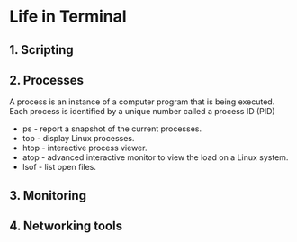 # Life in Terminal

## 1. Scripting


## 2. Processes
A process is an instance of a computer program that is being executed. Each process is identified by a unique number called a process ID (PID)
- ps - report a snapshot of the current processes.
- top - display Linux processes.
- htop - interactive process viewer.
- atop - advanced interactive monitor to view the load on a Linux system.
- lsof - list open files.

## 3. Monitoring

## 4. Networking tools